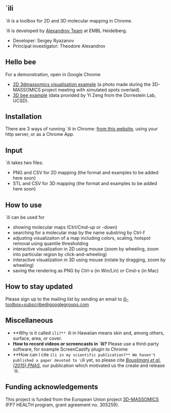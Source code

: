 `ili
-----------
`ili is a toolbox for 2D and 3D molecular mapping in Chrome.

`ili is developed by [Alexandrov Team](http://www.embl.de/research/units/scb/alexandrov/index.html) at EMBL Heidelberg.

* Developer: Sergey Ryazanov
* Principal investigator: Theodore Alexandrov

Hello bee
------------
For a demonstration, open in Google Chrome 
* [2D 3dmassomics visualisation example](http://ili-toolbox.github.io/?3dmassomics/bg.png;3dmassomics/intensities.csv) (a photo made during the 3D-MASSOMICS project meeting with simulated spots overlaid).
* [3D bee example](http://ili-toolbox.github.io/?bee/model.stl;bee/intensities.csv) (data provided by Yi Zeng from the Dorrestein Lab, UCSD).

Installation
------------
There are 3 ways of running `ili in Chrome: [from this website](http://ili-toolbox.github.io/), using your http server, or as a Chrome App.

Input
------------
`ili takes two files: 
* PNG and CSV for 2D mapping (the format and examples to be added here soon)
* STL and CSV for 3D mapping (the format and examples to be added here soon)

How to use
------------
`ili can be used for 
* showing molecular maps (Ctrl/Cmd-up or -down)
* searching for a molecular map by the name substring by Ctrl-f
* adjusting visualizaiton of a map including colors, scaling, hotspot removal using quantile thresholding
* interactive visualization in 2D using mouse (zoom by wheeling, zoom into particular region by click-and-wheeling)
* interactive visualization in 3D using mouse (rotate by dragging, zoom by wheeling)
* saving the rendering as PNG by Ctrl-s (in Win/Lin) or Cmd-s (in Mac)

How to stay updated
------------
Please sign up to the mailing list by sending an email to ili-toolbox+subscribe@googlegroups.com

Miscellaneous
------------
* **Why is it called `ili?** `ili in Hawaiian means skin and, among others, surface, area, or cover.
* **How to record videos or screencasts in `ili?** Please use a third-party software, for example ScreenCastify plugin to Chrome
* **How can I cite `ili in my scientific publication?** We haven't published a paper devoted to \`ili yet, so please cite [*Bouslimani et al. (2015) PNAS*](http://www.pnas.org/content/112/17/E2120.abstract?sid=3ff11025-6bea-4b97-808e-0b4d49b7f837), our publication which motivated us the create and release \`ili.



Funding acknowledgements
------------
This project is funded from the European Union project [3D-MASSOMICS](http://3d-massomics.eu/) (FP7 HEALTH program, grant agreement no. 305259).




